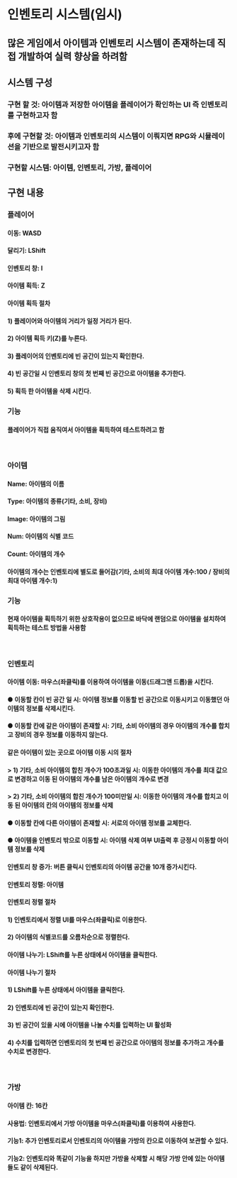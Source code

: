 # 인벤토리 시스템(임시)

## 많은 게임에서 아이템과 인벤토리 시스템이 존재하는데 직접 개발하여 실력 향상을 하려함

## 시스템 구성
### 구현 할 것: 아이템과 저장한 아이템을 플레이어가 확인하는 UI 즉 인벤토리를 구현하고자 함
### 후에 구현할 것: 아이템과 인벤토리의 시스템이 이뤄지면 RPG와 시뮬레이션을 기반으로 발전시키고자 함
### 구현할 시스템: 아이템, 인벤토리, 가방, 플레이어

## 구현 내용
### 플레이어
#### 이동: WASD
#### 달리기: LShift
#### 인벤토리 창: I
#### 아이템 획득: Z
#### 아이템 획득 절차
#### 1) 플레이어와 아이템의 거리가 일정 거리가 된다.
#### 2) 아이템 획득 키(Z)를 누른다.
#### 3) 플레이어의 인벤토리에 빈 공간이 있는지 확인한다.
#### 4) 빈 공간일 시 인벤토리 창의 첫 번째 빈 공간으로 아이템을 추가한다.
#### 5) 획득 한 아이템을 삭제 시킨다.

### 기능
#### 플레이어가 직접 움직여서 아이템을 획득하여 테스트하려고 함

<br>

### 아이템
#### Name: 아이템의 이름
#### Type: 아이템의 종류(기타, 소비, 장비)
#### Image: 아이템의 그림
#### Num: 아이템의 식별 코드
#### Count: 아이템의 개수
#### 아이템의 개수는 인벤토리에 별도로 들어감(기타, 소비의 최대 아이템 개수:100 / 장비의 최대 아이템 개수:1)

### 기능
#### 현재 아이템을 획득하기 위한 상호작용이 없으므로 바닥에 랜덤으로 아이템을 설치하여 획득하는 테스트 방법을 사용함

<br>

### 인벤토리
#### 아이템 이동: 마우스(좌클릭)를 이용하여 아이템을 이동(드래그앤 드롭)을 시킨다.
#### ● 이동할 칸이 빈 공간 일 시: 아이템 정보를 이동할 빈 공간으로 이동시키고 이동했던 아이템의 정보를 삭제시킨다.
#### ● 이동할 칸에 같은 아이템이 존재할 시: 기타, 소비 아이템의 경우 아이템의 개수를 합치고 장비의 경우 정보를 이동하지 않는다.
#### 같은 아이템이 있는 곳으로 아이템 이동 시의 절차
#### > 1) 기타, 소비 아이템의 합친 개수가 100초과일 시: 이동한 아이템의 개수를 최대 값으로 변경하고 이동 된 아이템의 개수를 남은 아이템의 개수로 변경
#### > 2) 기타, 소비 아이템의 합친 개수가 100미만일 시: 이동한 아이템의 개수를 합치고 이동 된 아이템의 칸의 아이템의 정보를 삭제
#### ● 이동할 칸에 다른 아이템이 존재할 시: 서로의 아이템 정보를 교체한다.
#### ● 아이템을 인벤토리 밖으로 이동할 시: 아이템 삭제 여부 UI출력 후 긍정시 이동할 아이템 정보를 삭제

#### 인벤토리 창 증가: 버튼 클릭시 인벤토리의 아이템 공간을 10개 증가시킨다.
#### 인벤토리 정렬: 아이템
#### 인벤토리 정렬 절차
#### 1) 인벤토리에서 정렬 UI를 마우스(좌클릭)로 이용한다.
#### 2) 아이템의 식별코드를 오름차순으로 정렬한다.

#### 아이템 나누기: LShift를 누른 상태에서 아이템을 클릭한다.
#### 아이템 나누기 절차
#### 1) LShift를 누른 상태에서 아이템을 클릭한다.
#### 2) 인벤토리에 빈 공간이 있는지 확인한다.
#### 3) 빈 공간이 있을 시에 아이템을 나눌 수치를 입력하는 UI 활성화
#### 4) 수치를 입력하면 인벤토리의 첫 번째 빈 공간으로 아이템의 정보를 추가하고 개수를 수치로 변경한다.

<br>

### 가방
#### 아이템 칸: 16칸
#### 사용법: 인벤토리에서 가방 아이템을 마우스(좌클릭)를 이용하여 사용한다.
#### 기능1: 추가 인벤토리로서 인벤토리의 아이템을 가방의 칸으로 이동하여 보관할 수 있다.
#### 기능2: 인벤토리와 똑같이 기능을 하지만 가방을 삭제할 시 해당 가방 안에 있는 아이템들도 같이 삭제된다.

